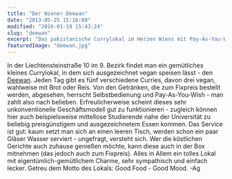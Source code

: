 ```yaml
---
title: "Der Wiener Deewan"
date: "2013-05-25 15:16:09"
modified: "2016-01-19 15:43:24"
slug: "deewan"
excerpt: "Das pakistanische Currylokal im Herzen Wiens mit Pay-As-You-Wish."
featuredImage: "deewan.jpg"
---
```


In der Liechtensteinstraße 10 im 9. Bezirk findet man ein gemütliches kleines Currylokal, in dem sich ausgezeichnet vegan speisen lässt - den [Deewan](http://deewan.at/). Jeden Tag gibt es fünf verschiedene Curries, davon drei vegan, wahlweise mit Brot oder Reis. Von den Getränken, die zum Fixpreis bestellt werden, abgesehen, herrscht Selbstbedienung und Pay-As-You-Wish - man zahlt also nach belieben. Erfreulicherweise scheint dieses sehr unkonventionelle Geschäftsmodell gut zu funktionieren - zugleich können hier auch beispielsweise mittellose Studierende nahe der Universität zu beliebig preisgünstigem und ausgezeichnetem Essen kommen. Das Service ist gut: kaum setzt man sich an einen leeren Tisch, werden schon ein paar Gläser Wasser serviert - ungefragt, versteht sich. Wer die köstlichen Gerichte auch zuhause genießen möchte, kann diese auch in der Box mitnehmen (das jedoch auch zum Fixpreis). Alles in Allem ein tolles Lokal mit eigentümlich-gemütlichem Charme, sehr sympathisch und einfach lecker. Getreu dem Motto des Lokals: Good Food - Good Mood. -Ag